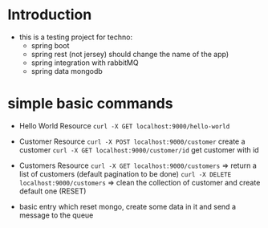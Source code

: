 Introduction
=====================


*   this is a testing project for techno:
    *   spring boot
    *   spring rest (not jersey) should change the name of the app)
    *   spring integration with rabbitMQ
    *   spring data mongodb


simple basic commands
=====================


*   Hello World Resource
`curl -X GET localhost:9000/hello-world`

*   Customer Resource
`curl -X POST localhost:9000/customer` create a customer
`curl -X GET localhost:9000/customer/id` get customer with id


*   Customers Resource
`curl -X GET localhost:9000/customers` => return a list of customers (default pagination to be done)
`curl -X DELETE localhost:9000/customers` => clean the collection of customer and create default one (RESET)


*   basic entry which reset mongo, create some data in it and send a message to the queue

